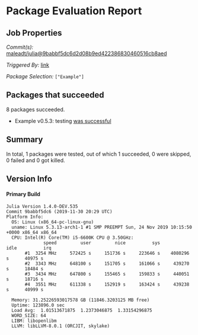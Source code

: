 # Package Evaluation Report

## Job Properties

*Commit(s):* [maleadt/julia@9babbf5dc6d2d08b9ed422386830460516cb8aed](https://github.com/maleadt/julia/commit/9babbf5dc6d2d08b9ed422386830460516cb8aed)

*Triggered By:* [link](https://www.test.com)

*Package Selection:* `["Example"]`

## Packages that succeeded

8 packages succeeded.
- Example v0.5.3: testing [was successful](logs/Example/1.4.0-DEV-9babbf5dc6.log)

## Summary

In total, 1 packages were tested, out of which 1 succeeded, 0 were skipped, 0 failed and 0 got killed.


## Version Info

#### Primary Build

```
Julia Version 1.4.0-DEV.535
Commit 9babbf5dc6 (2019-11-30 20:29 UTC)
Platform Info:
  OS: Linux (x86_64-pc-linux-gnu)
  uname: Linux 5.3.13-arch1-1 #1 SMP PREEMPT Sun, 24 Nov 2019 10:15:50 +0000 x86_64 x86_64
  CPU: Intel(R) Core(TM) i5-6600K CPU @ 3.50GHz: 
              speed         user         nice          sys         idle          irq
       #1  3254 MHz     572425 s     151736 s     223646 s    4080296 s      40975 s
       #2  3343 MHz     648100 s     151705 s     161066 s     439270 s      18484 s
       #3  3434 MHz     647800 s     155465 s     159833 s     440051 s      18716 s
       #4  3551 MHz     611338 s     152919 s     163424 s     439238 s      40999 s
       
  Memory: 31.25226593017578 GB (11846.3203125 MB free)
  Uptime: 123896.0 sec
  Load Avg:  1.01513671875  1.2373046875  1.33154296875
  WORD_SIZE: 64
  LIBM: libopenlibm
  LLVM: libLLVM-8.0.1 (ORCJIT, skylake)

```
<!-- Generated on 2019-12-04T08:29:30.794 -->
